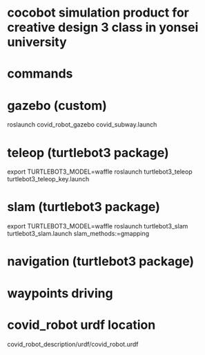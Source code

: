 # cocobot simulation product for creative design 3 class in yonsei university

# commands
# gazebo (custom)
roslaunch covid_robot_gazebo covid_subway.launch

# teleop (turtlebot3 package)
export TURTLEBOT3_MODEL=waffle
roslaunch turtlebot3_teleop turtlebot3_teleop_key.launch

# slam (turtlebot3 package)
export TURTLEBOT3_MODEL=waffle
roslaunch turtlebot3_slam turtlebot3_slam.launch slam_methods:=gmapping

# navigation (turtlebot3 package)

# waypoints driving

# covid_robot urdf location
covid_robot_description/urdf/covid_robot.urdf
